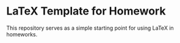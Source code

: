 <h1>LaTeX Template for Homework</h1>
This repository serves as a simple starting point for using LaTeX in homeworks.